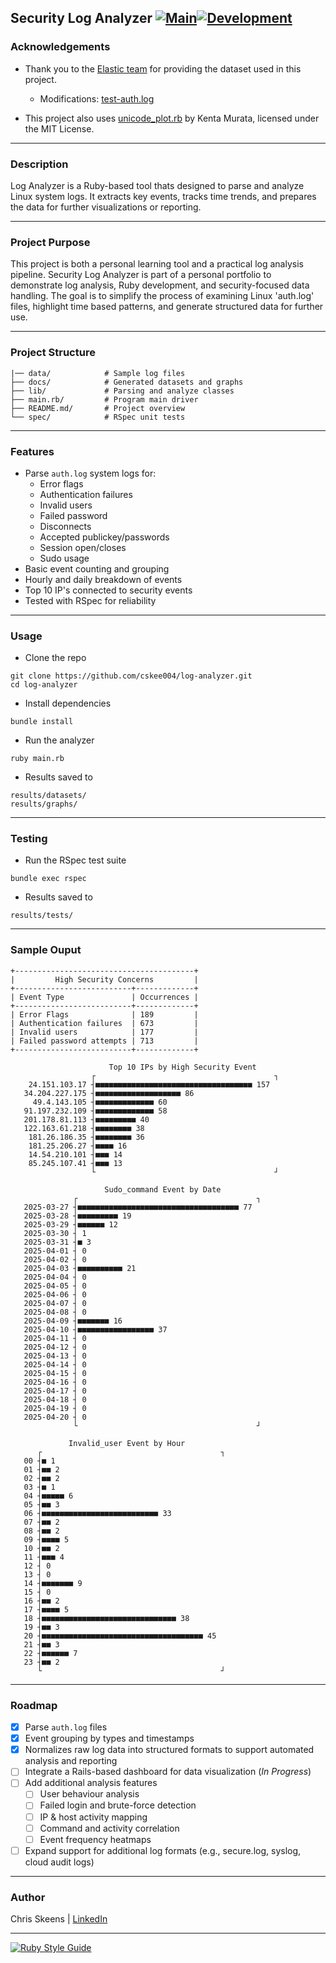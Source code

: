 ## Security Log Analyzer [![Main](https://img.shields.io/badge/branch-main-brightgreen)](https://github.com/cskee004/log-analyzer/tree/main)[![Development](https://img.shields.io/badge/branch-development-yellow)](https://github.com/cskee004/log-analyzer/tree/development)



### Acknowledgements

- Thank you to the [Elastic team](https://github.com/elastic/examples/tree/master/Machine%20Learning/Security%20Analytics%20Recipes/suspicious_login_activity) for providing the dataset used in this project.

    - Modifications: [test-auth.log](https://github.com/cskee004/log-analyzer/blob/main/data/auth-test.log)

- This project also uses [unicode_plot.rb](https://github.com/red-data-tools/unicode_plot.rb) by Kenta Murata, licensed under the MIT License.

***

### Description

Log Analyzer is a Ruby-based tool thats designed to parse and analyze Linux system logs. It extracts key events, tracks time trends, and prepares the data for further visualizations or reporting. 

***

### Project Purpose

This project is both a personal learning tool and a practical log analysis pipeline. Security Log Analyzer is part of a personal portfolio to demonstrate log analysis, Ruby development, and security-focused 
data handling. The goal is to simplify the process of examining Linux 'auth.log' files, highlight time based patterns, and generate structured data for further use. 

***

### Project Structure
```
|── data/            # Sample log files
├── docs/            # Generated datasets and graphs
├── lib/             # Parsing and analyze classes
├── main.rb/         # Program main driver
├── README.md/       # Project overview
└── spec/            # RSpec unit tests
```

***

### Features
- Parse `auth.log` system logs for:
     - Error flags
     - Authentication failures
     - Invalid users
     - Failed password
     - Disconnects
     - Accepted publickey/passwords
     - Session open/closes
     - Sudo usage
- Basic event counting and grouping
- Hourly and daily breakdown of events
- Top 10 IP's connected to security events
- Tested with RSpec for reliability

***

### Usage
- Clone the repo

```
git clone https://github.com/cskee004/log-analyzer.git
cd log-analyzer
```
- Install dependencies
```
bundle install
```
- Run the analyzer
```
ruby main.rb
```
- Results saved to
```
results/datasets/
results/graphs/
```

***

### Testing
- Run the RSpec test suite
```
bundle exec rspec
```
- Results saved to
```
results/tests/
```

***

### Sample Ouput

```
+----------------------------------------+
|         High Security Concerns         |
+--------------------------+-------------+
| Event Type               | Occurrences |
+--------------------------+-------------+
| Error Flags              | 189         |
| Authentication failures  | 673         |
| Invalid users            | 177         |
| Failed password attempts | 713         |
+--------------------------+-------------+
```

```
                      Top 10 IPs by High Security Event
                  ┌                                        ┐ 
    24.151.103.17 ┤■■■■■■■■■■■■■■■■■■■■■■■■■■■■■■■■■■■ 157   
   34.204.227.175 ┤■■■■■■■■■■■■■■■■■■■ 86                    
     49.4.143.105 ┤■■■■■■■■■■■■■ 60                          
   91.197.232.109 ┤■■■■■■■■■■■■■ 58                          
   201.178.81.113 ┤■■■■■■■■■ 40                              
   122.163.61.218 ┤■■■■■■■■ 38                               
    181.26.186.35 ┤■■■■■■■■ 36                               
    181.25.206.27 ┤■■■■ 16                                   
    14.54.210.101 ┤■■■ 14                                    
    85.245.107.41 ┤■■■ 13                                    
                  └                                        ┘ 
```

```
                     Sudo_command Event by Date
              ┌                                        ┐ 
   2025-03-27 ┤■■■■■■■■■■■■■■■■■■■■■■■■■■■■■■■■■■■■ 77   
   2025-03-28 ┤■■■■■■■■■ 19                              
   2025-03-29 ┤■■■■■■ 12                                 
   2025-03-30 ┤ 1                                        
   2025-03-31 ┤■ 3                                       
   2025-04-01 ┤ 0                                        
   2025-04-02 ┤ 0                                        
   2025-04-03 ┤■■■■■■■■■■ 21                             
   2025-04-04 ┤ 0                                        
   2025-04-05 ┤ 0                                        
   2025-04-06 ┤ 0                                        
   2025-04-07 ┤ 0                                        
   2025-04-08 ┤ 0                                        
   2025-04-09 ┤■■■■■■■ 16                                
   2025-04-10 ┤■■■■■■■■■■■■■■■■■ 37                      
   2025-04-11 ┤ 0                                        
   2025-04-12 ┤ 0                                        
   2025-04-13 ┤ 0                                        
   2025-04-14 ┤ 0                                        
   2025-04-15 ┤ 0                                        
   2025-04-16 ┤ 0                                        
   2025-04-17 ┤ 0                                        
   2025-04-18 ┤ 0                                        
   2025-04-19 ┤ 0                                        
   2025-04-20 ┤ 0                                        
              └                                        ┘ 
```

```
             Invalid_user Event by Hour
      ┌                                        ┐ 
   00 ┤■ 1                                       
   01 ┤■■ 2                                      
   02 ┤■■ 2                                      
   03 ┤■ 1                                       
   04 ┤■■■■■ 6                                   
   05 ┤■■ 3                                      
   06 ┤■■■■■■■■■■■■■■■■■■■■■■■■■■ 33             
   07 ┤■■ 2                                      
   08 ┤■■ 2                                      
   09 ┤■■■■ 5                                    
   10 ┤■■ 2                                      
   11 ┤■■■ 4                                     
   12 ┤ 0                                        
   13 ┤ 0                                        
   14 ┤■■■■■■■ 9                                 
   15 ┤ 0                                        
   16 ┤■■ 2                                      
   17 ┤■■■■ 5                                    
   18 ┤■■■■■■■■■■■■■■■■■■■■■■■■■■■■■■ 38         
   19 ┤■■ 3                                      
   20 ┤■■■■■■■■■■■■■■■■■■■■■■■■■■■■■■■■■■■■ 45   
   21 ┤■■ 3                                      
   22 ┤■■■■■■ 7                                  
   23 ┤■■ 2                                      
      └                                        ┘ 
```
***

### Roadmap

- [x] Parse `auth.log` files
- [x] Event grouping by types and timestamps
- [x] Normalizes raw log data into structured formats to support automated analysis and reporting
- [ ] Integrate a Rails-based dashboard for data visualization (*In Progress*)
- [ ] Add additional analysis features 
    - [ ] User behaviour analysis
    - [ ] Failed login and brute-force detection
    - [ ] IP & host activity mapping
    - [ ] Command and activity correlation
    - [ ] Event frequency heatmaps
- [ ] Expand support for additional log formats (e.g., secure.log, syslog, cloud audit logs) 

***

### Author

Chris Skeens | 
[LinkedIn](https://www.linkedin.com/in/christopher-skeens-846780248/)

***

[![Ruby Style Guide](https://img.shields.io/badge/code_style-rubocop-brightgreen.svg)](https://github.com/rubocop/rubocop)
